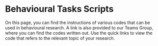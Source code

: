 # Behavioural Tasks Scripts

On this page, you can find the instructions of various codes that can be used in behavioural research. A link is also provided to our Teams Group, where you can find the codes written out. Use the quick links to view the code that refers to the relevant topic of your research.
